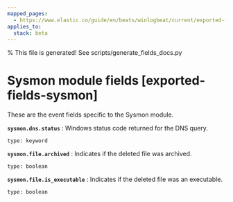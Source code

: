 ```yaml
---
mapped_pages:
  - https://www.elastic.co/guide/en/beats/winlogbeat/current/exported-fields-sysmon.html
applies_to:
  stack: beta
---
```


% This file is generated! See scripts/generate_fields_docs.py

# Sysmon module fields [exported-fields-sysmon]

These are the event fields specific to the Sysmon module.

**`sysmon.dns.status`**
:   Windows status code returned for the DNS query.

    type: keyword


**`sysmon.file.archived`**
:   Indicates if the deleted file was archived.

    type: boolean


**`sysmon.file.is_executable`**
:   Indicates if the deleted file was an executable.

    type: boolean


